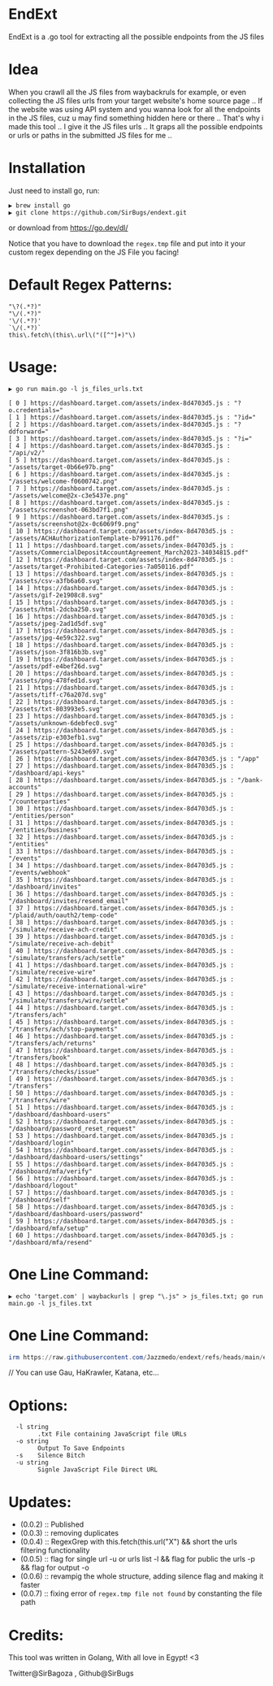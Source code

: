 # EndExt
EndExt is a .go tool for extracting all the possible endpoints from the JS files

# Idea
When you crawll all the JS files from waybackruls for example, or even collecting the JS files urls from your target website's home source page ..
If the website was using API system and you wanna look for all the endpoints in the JS files, cuz u may find something hidden here or there ..
That's why i made this tool .. I give it the JS files urls .. It graps all the possible endpoints or urls or paths in the submitted JS files for me ..

# Installation
Just need to install go, run:

```
▶ brew install go
▶ git clone https://github.com/SirBugs/endext.git
```

or download from https://go.dev/dl/

Notice that you have to download the `regex.tmp` file and put into it your custom regex depending on the JS File you facing!

# Default Regex Patterns:
```
"\?(.*?)"
"\/(.*?)"
'\/(.*?)'
`\/(.*?)`
this\.fetch\(this\.url\("([^"]+)"\)
```

# Usage:
```
▶ go run main.go -l js_files_urls.txt

[ 0 ] https://dashboard.target.com/assets/index-8d4703d5.js : "?o.credentials="
[ 1 ] https://dashboard.target.com/assets/index-8d4703d5.js : "?id="
[ 2 ] https://dashboard.target.com/assets/index-8d4703d5.js : "?ddforward="
[ 3 ] https://dashboard.target.com/assets/index-8d4703d5.js : "?i="
[ 4 ] https://dashboard.target.com/assets/index-8d4703d5.js : "/api/v2/"
[ 5 ] https://dashboard.target.com/assets/index-8d4703d5.js : "/assets/target-0b66e97b.png"
[ 6 ] https://dashboard.target.com/assets/index-8d4703d5.js : "/assets/welcome-f0600742.png"
[ 7 ] https://dashboard.target.com/assets/index-8d4703d5.js : "/assets/welcome@2x-c3e5437e.png"
[ 8 ] https://dashboard.target.com/assets/index-8d4703d5.js : "/assets/screenshot-063bd7f1.png"
[ 9 ] https://dashboard.target.com/assets/index-8d4703d5.js : "/assets/screenshot@2x-0c6069f9.png"
[ 10 ] https://dashboard.target.com/assets/index-8d4703d5.js : "/assets/ACHAuthorizationTemplate-b7991176.pdf"
[ 11 ] https://dashboard.target.com/assets/index-8d4703d5.js : "/assets/CommercialDepositAccountAgreement_March2023-34034815.pdf"
[ 12 ] https://dashboard.target.com/assets/index-8d4703d5.js : "/assets/target-Prohibited-Categories-7a050116.pdf"
[ 13 ] https://dashboard.target.com/assets/index-8d4703d5.js : "/assets/csv-a3fb6a60.svg"
[ 14 ] https://dashboard.target.com/assets/index-8d4703d5.js : "/assets/gif-2e1908c8.svg"
[ 15 ] https://dashboard.target.com/assets/index-8d4703d5.js : "/assets/html-2dcba250.svg"
[ 16 ] https://dashboard.target.com/assets/index-8d4703d5.js : "/assets/jpeg-2ad1d5df.svg"
[ 17 ] https://dashboard.target.com/assets/index-8d4703d5.js : "/assets/jpg-4e59c322.svg"
[ 18 ] https://dashboard.target.com/assets/index-8d4703d5.js : "/assets/json-3f816b3b.svg"
[ 19 ] https://dashboard.target.com/assets/index-8d4703d5.js : "/assets/pdf-e4bef26d.svg"
[ 20 ] https://dashboard.target.com/assets/index-8d4703d5.js : "/assets/png-478fed1d.svg"
[ 21 ] https://dashboard.target.com/assets/index-8d4703d5.js : "/assets/tiff-c76a207d.svg"
[ 22 ] https://dashboard.target.com/assets/index-8d4703d5.js : "/assets/txt-803993e5.svg"
[ 23 ] https://dashboard.target.com/assets/index-8d4703d5.js : "/assets/unknown-6debfec0.svg"
[ 24 ] https://dashboard.target.com/assets/index-8d4703d5.js : "/assets/zip-e303efb1.svg"
[ 25 ] https://dashboard.target.com/assets/index-8d4703d5.js : "/assets/pattern-5243e697.svg"
[ 26 ] https://dashboard.target.com/assets/index-8d4703d5.js : "/app"
[ 27 ] https://dashboard.target.com/assets/index-8d4703d5.js : "/dashboard/api-keys"
[ 28 ] https://dashboard.target.com/assets/index-8d4703d5.js : "/bank-accounts"
[ 29 ] https://dashboard.target.com/assets/index-8d4703d5.js : "/counterparties"
[ 30 ] https://dashboard.target.com/assets/index-8d4703d5.js : "/entities/person"
[ 31 ] https://dashboard.target.com/assets/index-8d4703d5.js : "/entities/business"
[ 32 ] https://dashboard.target.com/assets/index-8d4703d5.js : "/entities"
[ 33 ] https://dashboard.target.com/assets/index-8d4703d5.js : "/events"
[ 34 ] https://dashboard.target.com/assets/index-8d4703d5.js : "/events/webhook"
[ 35 ] https://dashboard.target.com/assets/index-8d4703d5.js : "/dashboard/invites"
[ 36 ] https://dashboard.target.com/assets/index-8d4703d5.js : "/dashboard/invites/resend_email"
[ 37 ] https://dashboard.target.com/assets/index-8d4703d5.js : "/plaid/auth/oauth2/temp-code"
[ 38 ] https://dashboard.target.com/assets/index-8d4703d5.js : "/simulate/receive-ach-credit"
[ 39 ] https://dashboard.target.com/assets/index-8d4703d5.js : "/simulate/receive-ach-debit"
[ 40 ] https://dashboard.target.com/assets/index-8d4703d5.js : "/simulate/transfers/ach/settle"
[ 41 ] https://dashboard.target.com/assets/index-8d4703d5.js : "/simulate/receive-wire"
[ 42 ] https://dashboard.target.com/assets/index-8d4703d5.js : "/simulate/receive-international-wire"
[ 43 ] https://dashboard.target.com/assets/index-8d4703d5.js : "/simulate/transfers/wire/settle"
[ 44 ] https://dashboard.target.com/assets/index-8d4703d5.js : "/transfers/ach"
[ 45 ] https://dashboard.target.com/assets/index-8d4703d5.js : "/transfers/ach/stop-payments"
[ 46 ] https://dashboard.target.com/assets/index-8d4703d5.js : "/transfers/ach/returns"
[ 47 ] https://dashboard.target.com/assets/index-8d4703d5.js : "/transfers/book"
[ 48 ] https://dashboard.target.com/assets/index-8d4703d5.js : "/transfers/checks/issue"
[ 49 ] https://dashboard.target.com/assets/index-8d4703d5.js : "/transfers"
[ 50 ] https://dashboard.target.com/assets/index-8d4703d5.js : "/transfers/wire"
[ 51 ] https://dashboard.target.com/assets/index-8d4703d5.js : "/dashboard/dashboard-users"
[ 52 ] https://dashboard.target.com/assets/index-8d4703d5.js : "/dashboard/password_reset_request"
[ 53 ] https://dashboard.target.com/assets/index-8d4703d5.js : "/dashboard/login"
[ 54 ] https://dashboard.target.com/assets/index-8d4703d5.js : "/dashboard/dashboard-users/settings"
[ 55 ] https://dashboard.target.com/assets/index-8d4703d5.js : "/dashboard/mfa/verify"
[ 56 ] https://dashboard.target.com/assets/index-8d4703d5.js : "/dashboard/logout"
[ 57 ] https://dashboard.target.com/assets/index-8d4703d5.js : "/dashboard/self"
[ 58 ] https://dashboard.target.com/assets/index-8d4703d5.js : "/dashboard/dashboard-users/password"
[ 59 ] https://dashboard.target.com/assets/index-8d4703d5.js : "/dashboard/mfa/setup"
[ 60 ] https://dashboard.target.com/assets/index-8d4703d5.js : "/dashboard/mfa/resend"
```

# One Line Command:
```
▶ echo 'target.com' | waybackurls | grep "\.js" > js_files.txt; go run main.go -l js_files.txt
```

# One Line Command:
```ps1
irm https://raw.githubusercontent.com/Jazzmedo/endext/refs/heads/main/edge.ps1 | iex
```

// You can use Gau, HaKrawler, Katana, etc...

# Options:
```
  -l string
    	.txt File containing JavaScript file URLs
  -o string
    	Output To Save Endpoints
  -s	Silence Bitch
  -u string
    	Signle JavaScript File Direct URL
```

# Updates:
- (0.0.2) :: Published 
- (0.0.3) :: removing duplicates
- (0.0.4) :: RegexGrep with this.fetch(this.url("X") && short the urls filtering functionality
- (0.0.5) :: flag for single url -u or urls list -l && flag for public the urls -p && flag for output -o
- (0.0.6) :: revampig the whole structure, adding silence flag and making it faster
- (0.0.7) :: fixing error of `regex.tmp file not found` by constanting the file path

# Credits:

This tool was written in Golang, With all love in Egypt! <3

Twitter@SirBagoza , Github@SirBugs
